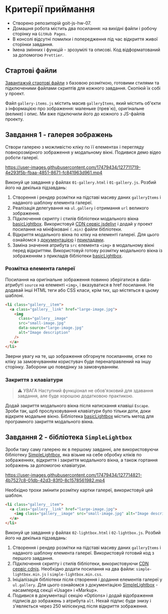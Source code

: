 # Критерії приймання

- Створено репозиторій goit-js-hw-07.
- Домашня робота містить два посилання: на вихідні файли і робочу сторінку на `GitHub Pages`.
- В консолі відсутні помилки і попередження під час відкриття живої сторінки завдання.
- Імена змінних і функцій - зрозумілі та описові. Код відформатований за допомогою `Prettier`.

## Стартові файли

[Завантажуй стартові файли](https://minhaskamal.github.io/DownGit/#/home?url=https://github.com/goitacademy/javascript-homework/tree/main/v2/07/src)
з базовою розміткою, готовими стилями та підключеними файлами скриптів для кожного завдання. Скопіюй
їх собі у проект.

Файл `gallery-items.js` містить масив `galleryItems`, який містить об'єкти з інформацією про
зображення: маленьке (прев`ю), оригінальне (велике) і опис. Ми вже підключили його до кожного з
JS-файлів проекту.

## Завдання 1 - галерея зображень

Створи галерею з можливістю кліку по її елементах і перегляду повнорозмірного зображення у
модальному вікні. Подивися демо відео роботи галереї.

https://user-images.githubusercontent.com/17479434/127711719-4e293f5b-fbaa-4851-8671-fc841963d961.mp4

Виконуй це завдання у файлах `01-gallery.html` і `01-gallery.js`. Розбий його на декілька
підзавдань:

1. Створення і рендер розмітки на підставі масиву даних `galleryItems` і наданого шаблону елемента
   галереї.
2. Реалізація делегування на `ul.gallery` і отримання `url` великого зображення.
3. Підключення скрипту і стилів бібліотеки модального вікна
   [basicLightbox](https://basiclightbox.electerious.com/). Використовуй
   [CDN сервіс jsdelivr](https://www.jsdelivr.com/package/npm/basiclightbox?path=dist) і додай у
   проект посилання на мініфіковані `(.min)` файли бібліотеки.
4. Відкриття модального вікна по кліку на елементі галереї. Для цього ознайомся з
   [документацією](https://github.com/electerious/basicLightbox#readme) і
   [прикладами](https://basiclightbox.electerious.com/).
5. Заміна значення атрибута `src` елемента `<img>` в модальному вікні перед відкриттям. Використовуй
   готову розмітку модального вікна із зображенням з прикладів бібліотеки
   [basicLightbox](https://basiclightbox.electerious.com/).

### Розмітка елемента галереї

Посилання на оригінальне зображення повинно зберігатися в data-атрибуті `source` на елементі
`<img>`, і вказуватися в href посилання. Не додавай інші HTML теги або CSS класи, крім тих, що
містяться в цьому шаблоні.

```html
<li class="gallery__item">
  <a class="gallery__link" href="large-image.jpg">
    <img
      class="gallery__image"
      src="small-image.jpg"
      data-source="large-image.jpg"
      alt="Image description"
    />
  </a>
</li>
```

Зверни увагу на те, що зображення обгорнуте посиланням, отже по кліку за замовчуванням користувач
буде перенаправлений на іншу сторінку. Заборони цю поведінку за замовчуванням.

### Закриття з клавіатури

> ⚠️ УВАГА Наступний функціонал не обов'язковий для здавання завдання, але буде хорошою додатковою
> практикою.

Додай закриття модального вікна після натискання клавіші `Escape`. Зроби так, щоб прослуховування
клавіатури було тільки доти, доки відкрите модальне вікно. Бібліотека
[basicLightbox](https://basiclightbox.electerious.com/) містить метод для програмного закриття
модального вікна.

## Завдання 2 - бібліотека `SimpleLightbox`

Зроби таку саму галерею як в першому завданні, але використовуючи бібліотеку
[SimpleLightbox](https://simplelightbox.com/), яка візьме на себе обробку кліків по зображеннях,
відкриття і закриття модального вікна, а також гортання зображень за допомогою клавіатури.

https://user-images.githubusercontent.com/17479434/127714821-4b7527c8-01db-42d3-83f0-8c1578561982.mp4

Необхідно трохи змінити розмітку картки галереї, використовуй цей шаблон.

```html
<li class="gallery__item">
  <a class="gallery__link" href="large-image.jpg">
    <img class="gallery__image" src="small-image.jpg" alt="Image description" />
  </a>
</li>
```

Виконуй це завдання у файлах `02-lightbox.html` і `02-lightbox.js`. Розбий його на декілька
підзавдань:

1. Створення і рендер розмітки на підставі масиву даних `galleryItems` і наданого шаблону елемента
   галереї. Використовуй готовий код з першого завдання.
2. Підключення скрипту і стилів бібліотеки, використовуючи
   [CDN сервіс cdnjs](https://cdnjs.com/libraries/simplelightbox). Необхідно додати посилання на два
   файли: `simple-lightbox.min.js` і `simple-lightbox.min.css`.
3. Ініціалізація бібліотеки після створення і додання елементів галереї у `ul.gallery`. Для цього
   ознайомся з документацією [SimpleLightbox](https://simplelightbox.com/) - насамперед секції
   «Usage» і «Markup».
4. Подивися в документації секцію «Options» і додай відображення підписів до зображень з атрибута
   `alt`. Нехай підпис буде знизу і з'являється через 250 мілісекунд після відкриття зображення.
